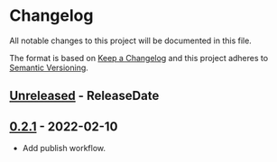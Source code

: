 # Changelog

All notable changes to this project will be documented in this file.

The format is based on [Keep a Changelog](http://keepachangelog.com/)
and this project adheres to [Semantic Versioning](http://semver.org/).

<!-- next-header -->

## [Unreleased] - ReleaseDate

## [0.2.1] - 2022-02-10
- Add publish workflow.

<!-- next-url -->
[Unreleased]: https://github.com/jerryshell/similars/compare/v0.2.1...HEAD
[0.2.1]: https://github.com/jerryshell/similars/commits/v0.2.1
